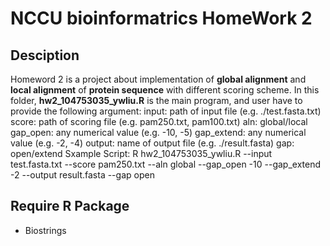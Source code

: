 # NCCU bioinformatrics HomeWork 2 
## Desciption
Homeword 2 is a project about implementation of __global alignment__ and __local alignment__ of __protein sequence__ with different scoring scheme.
In this folder, __hw2_104753035_ywliu.R__ is the main program, and user have to provide the following argument:
    input:  path of input file (e.g. ./test.fasta.txt)
    score:  path of scoring file (e.g. pam250.txt, pam100.txt)
    aln: global/local
    gap_open: any numerical value (e.g. -10, -5)
    gap_extend: any numerical value (e.g. -2, -4)
    output: name of output file (e.g. ./result.fasta)
    gap: open/extend
Sxample Script:
    R hw2_104753035_ywliu.R --input test.fasta.txt --score pam250.txt --aln global --gap_open -10 --gap_extend -2 --output result.fasta --gap open

## Require R Package
- Biostrings

